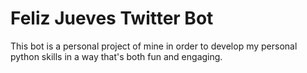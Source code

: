 # Feliz Jueves Twitter Bot
This bot is a personal project of mine in order to develop my personal python skills in a way that's both fun and engaging.
